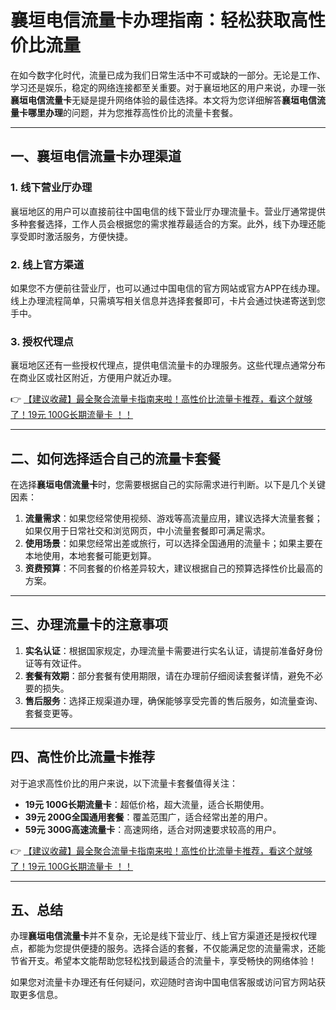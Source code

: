 # 襄垣电信流量卡办理指南：轻松获取高性价比流量

在如今数字化时代，流量已成为我们日常生活中不可或缺的一部分。无论是工作、学习还是娱乐，稳定的网络连接都至关重要。对于襄垣地区的用户来说，办理一张**襄垣电信流量卡**无疑是提升网络体验的最佳选择。本文将为您详细解答**襄垣电信流量卡哪里办理**的问题，并为您推荐高性价比的流量卡套餐。

---

## 一、襄垣电信流量卡办理渠道

### 1. 线下营业厅办理
襄垣地区的用户可以直接前往中国电信的线下营业厅办理流量卡。营业厅通常提供多种套餐选择，工作人员会根据您的需求推荐最适合的方案。此外，线下办理还能享受即时激活服务，方便快捷。

### 2. 线上官方渠道
如果您不方便前往营业厅，也可以通过中国电信的官方网站或官方APP在线办理。线上办理流程简单，只需填写相关信息并选择套餐即可，卡片会通过快递寄送到您手中。

### 3. 授权代理点
襄垣地区还有一些授权代理点，提供电信流量卡的办理服务。这些代理点通常分布在商业区或社区附近，方便用户就近办理。

👉 [【建议收藏】最全聚合流量卡指南来啦！高性价比流量卡推荐，看这个就够了！19元 100G长期流量卡 ！！](https://bit.ly/Liuliangka)

---

## 二、如何选择适合自己的流量卡套餐

在选择**襄垣电信流量卡**时，您需要根据自己的实际需求进行判断。以下是几个关键因素：

1. **流量需求**：如果您经常使用视频、游戏等高流量应用，建议选择大流量套餐；如果仅用于日常社交和浏览网页，中小流量套餐即可满足需求。
2. **使用场景**：如果您经常出差或旅行，可以选择全国通用的流量卡；如果主要在本地使用，本地套餐可能更划算。
3. **资费预算**：不同套餐的价格差异较大，建议根据自己的预算选择性价比最高的方案。

---

## 三、办理流量卡的注意事项

1. **实名认证**：根据国家规定，办理流量卡需要进行实名认证，请提前准备好身份证等有效证件。
2. **套餐有效期**：部分套餐有使用期限，请在办理前仔细阅读套餐详情，避免不必要的损失。
3. **售后服务**：选择正规渠道办理，确保能够享受完善的售后服务，如流量查询、套餐变更等。

---

## 四、高性价比流量卡推荐

对于追求高性价比的用户来说，以下流量卡套餐值得关注：

- **19元 100G长期流量卡**：超低价格，超大流量，适合长期使用。
- **39元 200G全国通用套餐**：覆盖范围广，适合经常出差的用户。
- **59元 300G高速流量卡**：高速网络，适合对网速要求较高的用户。

👉 [【建议收藏】最全聚合流量卡指南来啦！高性价比流量卡推荐，看这个就够了！19元 100G长期流量卡 ！！](https://bit.ly/Liuliangka)

---

## 五、总结

办理**襄垣电信流量卡**并不复杂，无论是线下营业厅、线上官方渠道还是授权代理点，都能为您提供便捷的服务。选择合适的套餐，不仅能满足您的流量需求，还能节省开支。希望本文能帮助您轻松找到最适合的流量卡，享受畅快的网络体验！

如果您对流量卡办理还有任何疑问，欢迎随时咨询中国电信客服或访问官方网站获取更多信息。